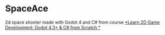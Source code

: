 # SpaceAce

2d space shooter made with Godot 4 and C# from course [*Learn 2D Game Development: Godot 4.3+ & C# from Scratch
*](https://www.udemy.com/course/learn-2d-game-development-godot-43-c-from-scratch)
